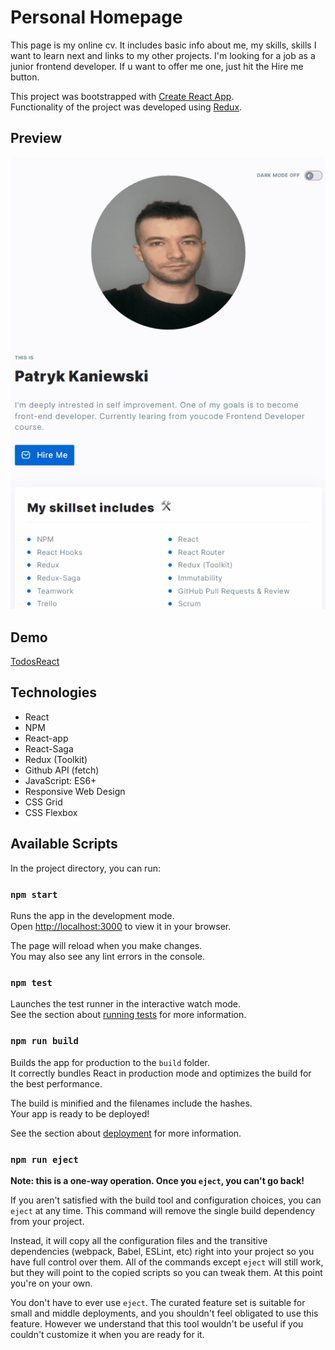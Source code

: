 # Personal Homepage

This page is my online cv. It includes basic info about me, my skills, skills I want to learn next and links to my other projects. I'm looking for a job as a junior frontend developer. If u want to offer me one, just hit the Hire me button. 

This project was bootstrapped with [Create React App](https://github.com/facebook/create-react-app).  
Functionality of the project was developed using [Redux](https://github.com/reduxjs/redux-toolkit).

## Preview

!["Preview of the page"](animation.gif)

## Demo

[TodosReact](https://st4rkmano.github.io/personal-homepage/)

## Technologies

- React
- NPM
- React-app
- React-Saga
- Redux (Toolkit)
- Github API (fetch)
- JavaScript: ES6+
- Responsive Web Design
- CSS Grid
- CSS Flexbox

## Available Scripts

In the project directory, you can run:

### `npm start`

Runs the app in the development mode.\
Open [http://localhost:3000](http://localhost:3000) to view it in your browser.

The page will reload when you make changes.\
You may also see any lint errors in the console.

### `npm test`

Launches the test runner in the interactive watch mode.\
See the section about [running tests](https://facebook.github.io/create-react-app/docs/running-tests) for more information.

### `npm run build`

Builds the app for production to the `build` folder.\
It correctly bundles React in production mode and optimizes the build for the best performance.

The build is minified and the filenames include the hashes.\
Your app is ready to be deployed!

See the section about [deployment](https://facebook.github.io/create-react-app/docs/deployment) for more information.

### `npm run eject`

**Note: this is a one-way operation. Once you `eject`, you can't go back!**

If you aren't satisfied with the build tool and configuration choices, you can `eject` at any time. This command will remove the single build dependency from your project.

Instead, it will copy all the configuration files and the transitive dependencies (webpack, Babel, ESLint, etc) right into your project so you have full control over them. All of the commands except `eject` will still work, but they will point to the copied scripts so you can tweak them. At this point you're on your own.

You don't have to ever use `eject`. The curated feature set is suitable for small and middle deployments, and you shouldn't feel obligated to use this feature. However we understand that this tool wouldn't be useful if you couldn't customize it when you are ready for it.
